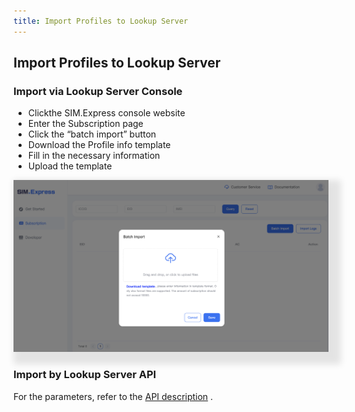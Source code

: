 ```yaml
---
title: Import Profiles to Lookup Server
---
```

## Import Profiles to Lookup Server
### Import via Lookup Server Console
- Clickthe SIM.Express console website
- Enter the Subscription page
- Click the “batch import” button
- Download the Profile info template
- Fill in the necessary information 
- Upload the template

<img src="../../.vuepress/public/111653636833_.pic.jpg" style="box-shadow: 10px 10px 10px 10px rgba(0,0,0,0.1);" alt="">

### Import by Lookup Server API
For the parameters, refer to the [API description](https://docs.sim.express/api/ApiRefence/signature.html) .

